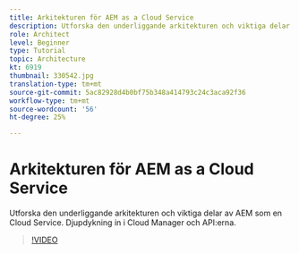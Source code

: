 ```yaml
---
title: Arkitekturen för AEM as a Cloud Service
description: Utforska den underliggande arkitekturen och viktiga delar av AEM som en Cloud Service. Djupdykning in i Cloud Manager och API:erna.
role: Architect
level: Beginner
type: Tutorial
topic: Architecture
kt: 6919
thumbnail: 330542.jpg
translation-type: tm+mt
source-git-commit: 5ac82928d4b0bf75b348a414793c24c3aca92f36
workflow-type: tm+mt
source-wordcount: '56'
ht-degree: 25%

---
```



# Arkitekturen för AEM as a Cloud Service

Utforska den underliggande arkitekturen och viktiga delar av AEM som en Cloud Service. Djupdykning in i Cloud Manager och API:erna.

>[!VIDEO](https://video.tv.adobe.com/v/330542/?quality=12&learn=on)